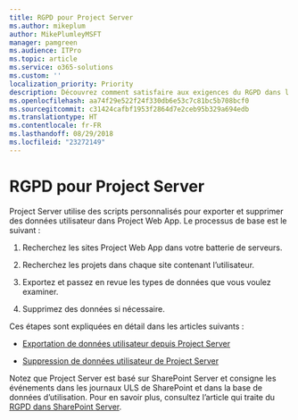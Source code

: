 ```yaml
---
title: RGPD pour Project Server
ms.author: mikeplum
author: MikePlumleyMSFT
manager: pamgreen
ms.audience: ITPro
ms.topic: article
ms.service: o365-solutions
ms.custom: ''
localization_priority: Priority
description: Découvrez comment satisfaire aux exigences du RGPD dans l’environnement Project Server local.
ms.openlocfilehash: aa74f29e522f24f330db6e53c7c81bc5b708bcf0
ms.sourcegitcommit: c31424cafbf1953f2864d7e2ceb95b329a694edb
ms.translationtype: HT
ms.contentlocale: fr-FR
ms.lasthandoff: 08/29/2018
ms.locfileid: "23272149"
---
```

# <a name="gdpr-for-project-server"></a>RGPD pour Project Server

Project Server utilise des scripts personnalisés pour exporter et supprimer des données utilisateur dans Project Web App. Le processus de base est le suivant :

1.  Recherchez les sites Project Web App dans votre batterie de serveurs.

2.  Recherchez les projets dans chaque site contenant l’utilisateur.

3.  Exportez et passez en revue les types de données que vous voulez examiner.

4.  Supprimez des données si nécessaire.

Ces étapes sont expliquées en détail dans les articles suivants :

- [Exportation de données utilisateur depuis Project Server](/Project/export-user-data-from-project-server?toc=/Office365/Enterprise/toc.json)

- [Suppression de données utilisateur de Project Server](/Project/delete-user-data-from-project-server?toc=/Office365/Enterprise/toc.json)


Notez que Project Server est basé sur SharePoint Server et consigne les événements dans les journaux ULS de SharePoint et dans la base de données d’utilisation. Pour en savoir plus, consultez l’article qui traite du [RGPD dans SharePoint Server](gdpr-for-sharepoint-server.md).
